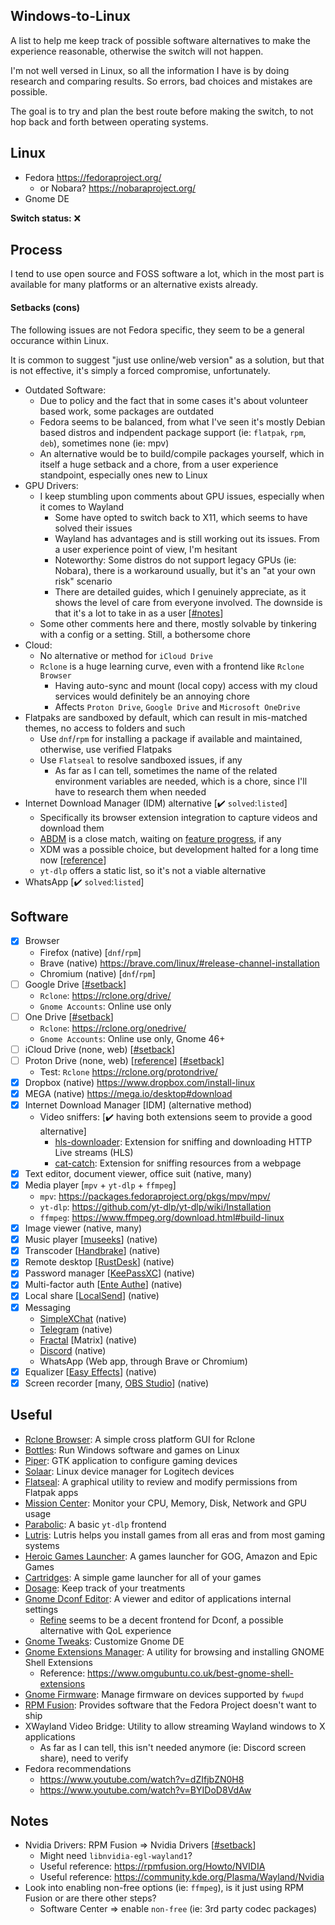 ## Windows-to-Linux
A list to help me keep track of possible software alternatives to make the experience reasonable, otherwise the switch will not happen.

I'm not well versed in Linux, so all the information I have is by doing research and comparing results. So errors, bad choices and mistakes are possible.

The goal is to try and plan the best route before making the switch, to not hop back and forth between operating systems.

## Linux
- Fedora https://fedoraproject.org/
  - or Nobara? https://nobaraproject.org/
- Gnome DE

**Switch status:** ❌

## Process
I tend to use open source and FOSS software a lot, which in the most part is available for many platforms or an alternative exists already.

#### Setbacks (cons)
The following issues are not Fedora specific, they seem to be a general occurance within Linux.

It is common to suggest "just use online/web version" as a solution, but that is not effective, it's simply a forced compromise, unfortunately.

- Outdated Software:
  - Due to policy and the fact that in some cases it's about volunteer based work, some packages are outdated
  - Fedora seems to be balanced, from what I've seen it's mostly Debian based distros and indpendent package support (ie: `flatpak`, `rpm`, `deb`), sometimes none (ie: mpv)
  - An alternative would be to build/compile packages yourself, which in itself a huge setback and a chore, from a user experience standpoint, especially ones new to Linux
- GPU Drivers:
  - I keep stumbling upon comments about GPU issues, especially when it comes to Wayland
    - Some have opted to switch back to X11, which seems to have solved their issues
    - Wayland has advantages and is still working out its issues. From a user experience point of view, I'm hesitant
    - Noteworthy: Some distros do not support legacy GPUs (ie: Nobara), there is a workaround usually, but it's an "at your own risk" scenario
    - There are detailed guides, which I genuinely appreciate, as it shows the level of care from everyone involved. The downside is that it's a lot to take in as a user [[#notes](#notes)]
  - Some other comments here and there, mostly solvable by tinkering with a config or a setting. Still, a bothersome chore
- Cloud:
  - No alternative or method for `iCloud Drive`
  - `Rclone` is a huge learning curve, even with a frontend like `Rclone Browser`
    - Having auto-sync and mount (local copy) access with my cloud services would definitely be an annoying chore
    - Affects `Proton Drive`, `Google Drive` and `Microsoft OneDrive`
- Flatpaks are sandboxed by default, which can result in mis-matched themes, no access to folders and such
  - Use `dnf`/`rpm` for installing a package if available and maintained, otherwise, use verified Flatpaks
  - Use `Flatseal` to resolve sandboxed issues, if any
    - As far as I can tell, sometimes the name of the related environment variables are needed, which is a chore, since I'll have to research them when needed
- Internet Download Manager (IDM) alternative [✔️ `solved`:`listed`]
  - Specifically its browser extension integration to capture videos and download them
  - [ABDM](https://github.com/amir1376/ab-download-manager) is a close match, waiting on [feature progress](https://github.com/amir1376/ab-download-manager/issues/9), if any
  - XDM was a possible choice, but development halted for a long time now [[reference](https://github.com/subhra74/xdm/discussions/768#discussioncomment-10842375)]
  - `yt-dlp` offers a static list, so it's not a viable alternative
- WhatsApp [✔️ `solved`:`listed`]

## Software
- [x] Browser
  - Firefox (native) [`dnf`/`rpm`]
  - Brave (native) https://brave.com/linux/#release-channel-installation
  - Chromium (native) [`dnf`/`rpm`]
- [ ] Google Drive [[#setback](#setbacks-cons)]
  - `Rclone`: https://rclone.org/drive/
  - `Gnome Accounts`: Online use only
- [ ] One Drive [[#setback](#setbacks-cons)]
  - `Rclone`: https://rclone.org/onedrive/
  - `Gnome Accounts`: Online use only, Gnome 46+
- [ ] iCloud Drive (none, web) [[#setback](#setbacks-cons)]
- [ ] Proton Drive (none, web) [[reference](https://www.reddit.com/r/ProtonDrive/comments/1e34coe/discussion_thread_for_proton_drive_on_linux_lets/)] [[#setback](#setbacks-cons)]
  - Test: `Rclone` https://rclone.org/protondrive/
- [x] Dropbox (native) https://www.dropbox.com/install-linux
- [x] MEGA (native) https://mega.io/desktop#download
- [x] Internet Download Manager [IDM] (alternative method)
  - Video sniffers: [✔️ having both extensions seem to provide a good alternative]
    - [hls-downloader](https://github.com/puemos/hls-downloader): Extension for sniffing and downloading HTTP Live streams (HLS)
    - [cat-catch](https://github.com/xifangczy/cat-catch): Extension for sniffing resources from a webpage
- [x] Text editor, document viewer, office suit (native, many)
- [x] Media player [`mpv` + `yt-dlp` + `ffmpeg`]
  - `mpv`: https://packages.fedoraproject.org/pkgs/mpv/mpv/
  - `yt-dlp`: https://github.com/yt-dlp/yt-dlp/wiki/Installation
  - `ffmpeg`: https://www.ffmpeg.org/download.html#build-linux
- [x] Image viewer (native, many)
- [x] Music player [[museeks](https://github.com/martpie/museeks)] (native)
- [x] Transcoder [[Handbrake](https://github.com/HandBrake/HandBrake)] (native)
- [x] Remote desktop [[RustDesk](https://github.com/rustdesk/rustdesk)] (native)
- [x] Password manager [[KeePassXC](https://github.com/keepassxreboot/keepassxc)] (native)
- [x] Multi-factor auth [[Ente Authe](https://github.com/ente-io/ente#ente-auth)] (native)
- [x] Local share [[LocalSend](https://github.com/localsend/localsend)] (native)
- [x] Messaging
  - [SimpleXChat](https://github.com/simplex-chat/simplex-chat) (native)
  - [Telegram](https://flathub.org/apps/org.telegram.desktop) (native)
  - [Fractal](https://gitlab.gnome.org/World/fractal) [Matrix] (native)
  - [Discord](https://flathub.org/apps/com.discordapp.Discord) (native)
  - WhatsApp (Web app, through Brave or Chromium)
- [x] Equalizer [[Easy Effects](https://github.com/wwmm/easyeffects)] (native)
- [x] Screen recorder [many, [OBS Studio](https://flathub.org/apps/com.obsproject.Studio)] (native)

## Useful
- [Rclone Browser](https://github.com/kapitainsky/RcloneBrowser): A simple cross platform GUI for Rclone
- [Bottles](https://github.com/bottlesdevs/Bottles): Run Windows software and games on Linux
- [Piper](https://github.com/libratbag/piper): GTK application to configure gaming devices
- [Solaar](https://github.com/pwr-Solaar/Solaar): Linux device manager for Logitech devices
- [Flatseal](https://flathub.org/apps/com.github.tchx84.Flatseal): A graphical utility to review and modify permissions from Flatpak apps
- [Mission Center](https://flathub.org/apps/io.missioncenter.MissionCenter): Monitor your CPU, Memory, Disk, Network and GPU usage
- [Parabolic](https://flathub.org/apps/org.nickvision.tubeconverter): A basic `yt-dlp` frontend
- [Lutris](https://flathub.org/apps/net.lutris.Lutris): Lutris helps you install games from all eras and from most gaming systems
- [Heroic Games Launcher](https://github.com/Heroic-Games-Launcher/HeroicGamesLauncher): A games launcher for GOG, Amazon and Epic Games
- [Cartridges](https://flathub.org/apps/page.kramo.Cartridges): A simple game launcher for all of your games
- [Dosage](https://flathub.org/apps/io.github.diegopvlk.Dosage): Keep track of your treatments
- [Gnome Dconf Editor](https://wiki.gnome.org/Apps(2f)DconfEditor.html): A viewer and editor of applications internal settings
  - [Refine](https://flathub.org/apps/page.tesk.Refine) seems to be a decent frontend for Dconf, a possible alternative with QoL experience
- [Gnome Tweaks](https://gitlab.gnome.org/GNOME/gnome-tweaks): Customize Gnome DE
- [Gnome Extensions Manager](https://flathub.org/apps/com.mattjakeman.ExtensionManager): A utility for browsing and installing GNOME Shell Extensions
  - Reference: https://www.omgubuntu.co.uk/best-gnome-shell-extensions
- [Gnome Firmware](https://gitlab.gnome.org/World/gnome-firmware): Manage firmware on devices supported by `fwupd`
- [RPM Fusion](https://rpmfusion.org/): Provides software that the Fedora Project doesn't want to ship
- XWayland Video Bridge: Utility to allow streaming Wayland windows to X applications
  - As far as I can tell, this isn't needed anymore (ie: Discord screen share), need to verify
- Fedora recommendations
  - https://www.youtube.com/watch?v=dZIfjbZN0H8
  - https://www.youtube.com/watch?v=BYIDoD8VdAw

## Notes
- Nvidia Drivers: RPM Fusion => Nvidia Drivers [[#setback](#setbacks-cons)]
  - Might need `libnvidia-egl-wayland1`?
  - Useful reference: https://rpmfusion.org/Howto/NVIDIA
  - Useful reference: https://community.kde.org/Plasma/Wayland/Nvidia
- Look into enabling non-free options (ie: `ffmpeg`), is it just using RPM Fusion or are there other steps?
  - Software Center => enable `non-free` (ie: 3rd party codec packages)
